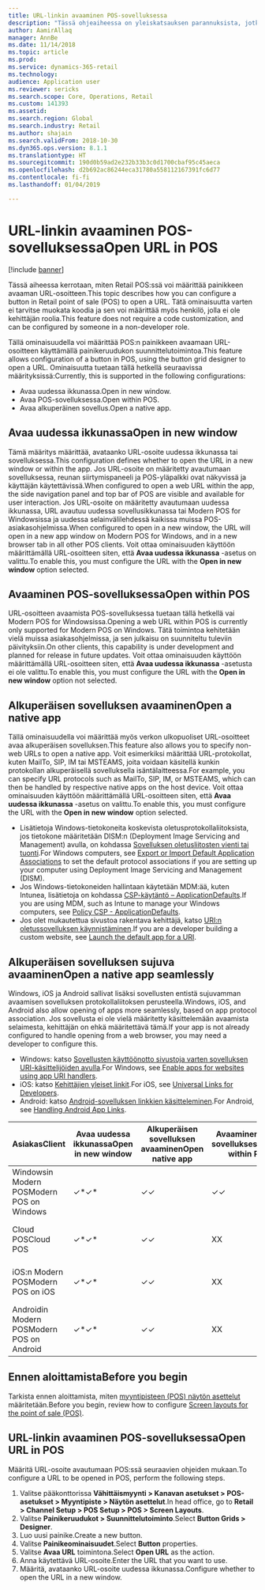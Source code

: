 ```yaml
---
title: URL-linkin avaaminen POS-sovelluksessa
description: "Tässä ohjeaiheessa on yleiskatsauksen parannuksista, jotka on tehty Microsoft Dynamics 365 for Retailin tuote- ja asiakashakuihin."
author: AamirAllaq
manager: AnnBe
ms.date: 11/14/2018
ms.topic: article
ms.prod: 
ms.service: dynamics-365-retail
ms.technology: 
audience: Application user
ms.reviewer: sericks
ms.search.scope: Core, Operations, Retail
ms.custom: 141393
ms.assetid: 
ms.search.region: Global
ms.search.industry: Retail
ms.author: shajain
ms.search.validFrom: 2018-10-30
ms.dyn365.ops.version: 8.1.1
ms.translationtype: HT
ms.sourcegitcommit: 190d0b59ad2e232b33b3c0d1700cbaf95c45aeca
ms.openlocfilehash: d2b692ac86244eca31780a558112167391fc6d77
ms.contentlocale: fi-fi
ms.lasthandoff: 01/04/2019

---
```


# <a name="open-url-in-pos"></a><span data-ttu-id="ef0f6-103">URL-linkin avaaminen POS-sovelluksessa</span><span class="sxs-lookup"><span data-stu-id="ef0f6-103">Open URL in POS</span></span>

[!include [banner](includes/banner.md)]

<span data-ttu-id="ef0f6-104">Tässä aiheessa kerrotaan, miten Retail POS:ssä voi määrittää painikkeen avaaman URL-osoitteen.</span><span class="sxs-lookup"><span data-stu-id="ef0f6-104">This topic describes how you can configure a button in Retail point of sale (POS) to open a URL.</span></span> <span data-ttu-id="ef0f6-105">Tätä ominaisuutta varten ei tarvitse muokata koodia ja sen voi määrittää myös henkilö, jolla ei ole kehittäjän roolia.</span><span class="sxs-lookup"><span data-stu-id="ef0f6-105">This feature does not require a code customization, and can be configured by someone in a non-developer role.</span></span>

<span data-ttu-id="ef0f6-106">Tällä ominaisuudella voi määrittää POS:n painikkeen avaamaan URL-osoitteen käyttämällä painikeruudukon suunnittelutoimintoa.</span><span class="sxs-lookup"><span data-stu-id="ef0f6-106">This feature allows configuration of a button in POS, using the button grid designer to open a URL.</span></span> <span data-ttu-id="ef0f6-107">Ominaisuutta tuetaan tällä hetkellä seuraavissa määrityksissä:</span><span class="sxs-lookup"><span data-stu-id="ef0f6-107">Currently, this is supported in the following configurations:</span></span>

- <span data-ttu-id="ef0f6-108">Avaa uudessa ikkunassa.</span><span class="sxs-lookup"><span data-stu-id="ef0f6-108">Open in new window.</span></span>
- <span data-ttu-id="ef0f6-109">Avaa POS-sovelluksessa.</span><span class="sxs-lookup"><span data-stu-id="ef0f6-109">Open within POS.</span></span>
- <span data-ttu-id="ef0f6-110">Avaa alkuperäinen sovellus.</span><span class="sxs-lookup"><span data-stu-id="ef0f6-110">Open a native app.</span></span>

## <a name="open-in-new-window"></a><span data-ttu-id="ef0f6-111">Avaa uudessa ikkunassa</span><span class="sxs-lookup"><span data-stu-id="ef0f6-111">Open in new window</span></span>

<span data-ttu-id="ef0f6-112">Tämä määritys määrittää, avataanko URL-osoite uudessa ikkunassa tai sovelluksessa.</span><span class="sxs-lookup"><span data-stu-id="ef0f6-112">This configuration defines whether to open the URL in a new window or within the app.</span></span> <span data-ttu-id="ef0f6-113">Jos URL-osoite on määritetty avautumaan sovelluksessa, reunan siirtymispaneeli ja POS-yläpalkki ovat näkyvissä ja käyttäjän käytettävissä.</span><span class="sxs-lookup"><span data-stu-id="ef0f6-113">When configured to open a web URL within the app, the side navigation panel and top bar of POS are visible and available for user interaction.</span></span> <span data-ttu-id="ef0f6-114">Jos URL-osoite on määritetty avautumaan uudessa ikkunassa, URL avautuu uudessa sovellusikkunassa tai Modern POS for Windowsissa ja uudessa selainvälilehdessä kaikissa muissa POS-asiakasohjelmissa.</span><span class="sxs-lookup"><span data-stu-id="ef0f6-114">When configured to open in a new window, the URL will open in a new app window on Modern POS for Windows, and in a new browser tab in all other POS clients.</span></span> <span data-ttu-id="ef0f6-115">Voit ottaa ominaisuuden käyttöön määrittämällä URL-osoitteen siten, että **Avaa uudessa ikkunassa** -asetus on valittu.</span><span class="sxs-lookup"><span data-stu-id="ef0f6-115">To enable this, you must configure the URL with the **Open in new window** option selected.</span></span>

## <a name="open-within-pos"></a><span data-ttu-id="ef0f6-116">Avaaminen POS-sovelluksessa</span><span class="sxs-lookup"><span data-stu-id="ef0f6-116">Open within POS</span></span>

<span data-ttu-id="ef0f6-117">URL-osoitteen avaamista POS-sovelluksessa tuetaan tällä hetkellä vai Modern POS for Windowsissa.</span><span class="sxs-lookup"><span data-stu-id="ef0f6-117">Opening a web URL within POS is currently only supported for Modern POS on Windows.</span></span> <span data-ttu-id="ef0f6-118">Tätä toimintoa kehitetään vielä muissa asiakasohjelmissa, ja sen julkaisu on suunniteltu tuleviin päivityksiin.</span><span class="sxs-lookup"><span data-stu-id="ef0f6-118">On other clients, this capability is under development and planned for release in future updates.</span></span> <span data-ttu-id="ef0f6-119">Voit ottaa ominaisuuden käyttöön määrittämällä URL-osoitteen siten, että **Avaa uudessa ikkunassa** -asetusta ei ole valittu.</span><span class="sxs-lookup"><span data-stu-id="ef0f6-119">To enable this, you must configure the URL with the **Open in new window** option not selected.</span></span>

## <a name="open-a-native-app"></a><span data-ttu-id="ef0f6-120">Alkuperäisen sovelluksen avaaminen</span><span class="sxs-lookup"><span data-stu-id="ef0f6-120">Open a native app</span></span>

<span data-ttu-id="ef0f6-121">Tällä ominaisuudella voi määrittää myös verkon ulkopuoliset URL-osoitteet avaa alkuperäisen sovelluksen.</span><span class="sxs-lookup"><span data-stu-id="ef0f6-121">This feature also allows you to specify non-web URLs to open a native app.</span></span> <span data-ttu-id="ef0f6-122">Voit esimerkiksi määrittää URL-protokollat, kuten MailTo, SIP, IM tai MSTEAMS, joita voidaan käsitellä kunkin protokollan alkuperäisellä sovelluksella isäntälaitteessa.</span><span class="sxs-lookup"><span data-stu-id="ef0f6-122">For example, you can specify URL protocols such as MailTo, SIP, IM, or MSTEAMS, which can then be handled by respective native apps on the host device.</span></span> <span data-ttu-id="ef0f6-123">Voit ottaa ominaisuuden käyttöön määrittämällä URL-osoitteen siten, että **Avaa uudessa ikkunassa** -asetus on valittu.</span><span class="sxs-lookup"><span data-stu-id="ef0f6-123">To enable this, you must configure the URL with the **Open in new window** option selected.</span></span>

- <span data-ttu-id="ef0f6-124">Lisätietoja Windows-tietokoneita koskevista oletusprotokollaliitoksista, jos tietokone määritetään DISM:n (Deployment Image Servicing and Management) avulla, on kohdassa [Sovelluksen oletusliitosten vienti tai tuonti](https://docs.microsoft.com/windows-hardware/manufacture/desktop/export-or-import-default-application-associations).</span><span class="sxs-lookup"><span data-stu-id="ef0f6-124">For Windows computers, see [Export or Import Default Application Associations](https://docs.microsoft.com/windows-hardware/manufacture/desktop/export-or-import-default-application-associations) to set the default protocol associations if you are setting up your computer using Deployment Image Servicing and Management (DISM).</span></span>
- <span data-ttu-id="ef0f6-125">Jos Windows-tietokoneiden hallintaan käytetään MDM:ää, kuten Intunea, lisätietoja on kohdassa [CSP-käytäntö – ApplicationDefaults](https://docs.microsoft.com/windows/client-management/mdm/policy-csp-applicationdefaults).</span><span class="sxs-lookup"><span data-stu-id="ef0f6-125">If you are using MDM, such as Intune to manage your Windows computers, see [Policy CSP - ApplicationDefaults](https://docs.microsoft.com/windows/client-management/mdm/policy-csp-applicationdefaults).</span></span>
- <span data-ttu-id="ef0f6-126">Jos olet mukautettua sivustoa rakentava kehittäjä, katso [URI:n oletussovelluksen käynnistäminen](https://docs.microsoft.com/windows/uwp/launch-resume/launch-default-app).</span><span class="sxs-lookup"><span data-stu-id="ef0f6-126">If you are a developer building a custom website, see [Launch the default app for a URI](https://docs.microsoft.com/windows/uwp/launch-resume/launch-default-app).</span></span>

## <a name="open-a-native-app-seamlessly"></a><span data-ttu-id="ef0f6-127">Alkuperäisen sovelluksen sujuva avaaminen</span><span class="sxs-lookup"><span data-stu-id="ef0f6-127">Open a native app seamlessly</span></span>

<span data-ttu-id="ef0f6-128">Windows, iOS ja Android sallivat lisäksi sovellusten entistä sujuvamman avaamisen sovelluksen protokollaliitoksen perusteella.</span><span class="sxs-lookup"><span data-stu-id="ef0f6-128">Windows, iOS, and Android also allow opening of apps more seamlessly, based on app protocol association.</span></span> <span data-ttu-id="ef0f6-129">Jos sovellusta ei ole vielä määritetty käsittelemään avaamista selaimesta, kehittäjän on ehkä määritettävä tämä.</span><span class="sxs-lookup"><span data-stu-id="ef0f6-129">If your app is not already configured to handle opening from a web browser, you may need a developer to configure this.</span></span>

- <span data-ttu-id="ef0f6-130">Windows: katso [Sovellusten käyttöönotto sivustoja varten sovelluksen URI-käsittelijöiden avulla](https://docs.microsoft.com/windows/uwp/launch-resume/web-to-app-linking).</span><span class="sxs-lookup"><span data-stu-id="ef0f6-130">For Windows, see [Enable apps for websites using app URI handlers](https://docs.microsoft.com/windows/uwp/launch-resume/web-to-app-linking).</span></span>
- <span data-ttu-id="ef0f6-131">iOS: katso [Kehittäjien yleiset linkit](https://developer.apple.com/ios/universal-links/).</span><span class="sxs-lookup"><span data-stu-id="ef0f6-131">For iOS, see [Universal Links for Developers](https://developer.apple.com/ios/universal-links/).</span></span>
- <span data-ttu-id="ef0f6-132">Android: katso [Android-sovelluksen linkkien käsitteleminen](https://developer.android.com/training/app-links/).</span><span class="sxs-lookup"><span data-stu-id="ef0f6-132">For Android, see [Handling Android App Links](https://developer.android.com/training/app-links/).</span></span>

| <span data-ttu-id="ef0f6-133">Asiakas</span><span class="sxs-lookup"><span data-stu-id="ef0f6-133">Client</span></span>                | <span data-ttu-id="ef0f6-134">Avaa uudessa ikkunassa</span><span class="sxs-lookup"><span data-stu-id="ef0f6-134">Open in new window</span></span> | <span data-ttu-id="ef0f6-135">Alkuperäisen sovelluksen avaaminen</span><span class="sxs-lookup"><span data-stu-id="ef0f6-135">Open native app</span></span> | <span data-ttu-id="ef0f6-136">Avaaminen POS-sovelluksessa</span><span class="sxs-lookup"><span data-stu-id="ef0f6-136">Open within POS</span></span> | <span data-ttu-id="ef0f6-137">Yksityiskohdat</span><span class="sxs-lookup"><span data-stu-id="ef0f6-137">Details</span></span>                           |
|-----------------------|--------------------|-----------------|-----------------|-----------------------------------|
| <span data-ttu-id="ef0f6-138">Windowsin Modern POS</span><span class="sxs-lookup"><span data-stu-id="ef0f6-138">Modern POS on Windows</span></span> | <span data-ttu-id="ef0f6-139">✓\*</span><span class="sxs-lookup"><span data-stu-id="ef0f6-139">✓\*</span></span>                | <span data-ttu-id="ef0f6-140">✓</span><span class="sxs-lookup"><span data-stu-id="ef0f6-140">✓</span></span>               | <span data-ttu-id="ef0f6-141">✓</span><span class="sxs-lookup"><span data-stu-id="ef0f6-141">✓</span></span>              | <span data-ttu-id="ef0f6-142">\* Avautuu uudessa Modern POS -ikkunassa</span><span class="sxs-lookup"><span data-stu-id="ef0f6-142">\* Opens in new Modern POS window</span></span> |
| <span data-ttu-id="ef0f6-143">Cloud POS</span><span class="sxs-lookup"><span data-stu-id="ef0f6-143">Cloud POS</span></span>             | <span data-ttu-id="ef0f6-144">✓\*</span><span class="sxs-lookup"><span data-stu-id="ef0f6-144">✓\*</span></span>                | <span data-ttu-id="ef0f6-145">✓</span><span class="sxs-lookup"><span data-stu-id="ef0f6-145">✓</span></span>               | <span data-ttu-id="ef0f6-146">X</span><span class="sxs-lookup"><span data-stu-id="ef0f6-146">X</span></span>              | <span data-ttu-id="ef0f6-147">\* Avautuu uudessa selainvälilehdessä</span><span class="sxs-lookup"><span data-stu-id="ef0f6-147">\* Opens in new browser tab</span></span>        |
| <span data-ttu-id="ef0f6-148">iOS:n Modern POS</span><span class="sxs-lookup"><span data-stu-id="ef0f6-148">Modern POS on iOS</span></span>     | <span data-ttu-id="ef0f6-149">✓\*</span><span class="sxs-lookup"><span data-stu-id="ef0f6-149">✓\*</span></span>                | <span data-ttu-id="ef0f6-150">✓</span><span class="sxs-lookup"><span data-stu-id="ef0f6-150">✓</span></span>               | <span data-ttu-id="ef0f6-151">X</span><span class="sxs-lookup"><span data-stu-id="ef0f6-151">X</span></span>              | <span data-ttu-id="ef0f6-152">\* Avautuu uudessa selainvälilehdessä</span><span class="sxs-lookup"><span data-stu-id="ef0f6-152">\* Opens in new browser tab</span></span>        |
| <span data-ttu-id="ef0f6-153">Androidin Modern POS</span><span class="sxs-lookup"><span data-stu-id="ef0f6-153">Modern POS on Android</span></span> | <span data-ttu-id="ef0f6-154">✓\*</span><span class="sxs-lookup"><span data-stu-id="ef0f6-154">✓\*</span></span>                | <span data-ttu-id="ef0f6-155">✓</span><span class="sxs-lookup"><span data-stu-id="ef0f6-155">✓</span></span>               | <span data-ttu-id="ef0f6-156">X</span><span class="sxs-lookup"><span data-stu-id="ef0f6-156">X</span></span>              | <span data-ttu-id="ef0f6-157">\* Avautuu uudessa selainvälilehdessä</span><span class="sxs-lookup"><span data-stu-id="ef0f6-157">\* Opens in new browser tab</span></span>        |

## <a name="before-you-begin"></a><span data-ttu-id="ef0f6-158">Ennen aloittamista</span><span class="sxs-lookup"><span data-stu-id="ef0f6-158">Before you begin</span></span>

<span data-ttu-id="ef0f6-159">Tarkista ennen aloittamista, miten [myyntipisteen (POS) näytön asettelut](pos-screen-layouts.md) määritetään.</span><span class="sxs-lookup"><span data-stu-id="ef0f6-159">Before you begin, review how to configure [Screen layouts for the point of sale (POS)](pos-screen-layouts.md).</span></span>

## <a name="open-url-in-pos"></a><span data-ttu-id="ef0f6-160">URL-linkin avaaminen POS-sovelluksessa</span><span class="sxs-lookup"><span data-stu-id="ef0f6-160">Open URL in POS</span></span>

<span data-ttu-id="ef0f6-161">Määritä URL-osoite avautumaan POS:ssä seuraavien ohjeiden mukaan.</span><span class="sxs-lookup"><span data-stu-id="ef0f6-161">To configure a URL to be opened in POS, perform the following steps.</span></span>

1. <span data-ttu-id="ef0f6-162">Valitse pääkonttorissa **Vähittäismyynti \> Kanavan asetukset \> POS-asetukset \> Myyntipiste \> Näytön asettelut**.</span><span class="sxs-lookup"><span data-stu-id="ef0f6-162">In head office, go to **Retail \> Channel Setup \> POS Setup \> POS \> Screen Layouts**.</span></span>
2. <span data-ttu-id="ef0f6-163">Valitse **Painikeruudukot \> Suunnittelutoiminto**.</span><span class="sxs-lookup"><span data-stu-id="ef0f6-163">Select **Button Grids \> Designer**.</span></span>
3. <span data-ttu-id="ef0f6-164">Luo uusi painike.</span><span class="sxs-lookup"><span data-stu-id="ef0f6-164">Create a new button.</span></span>
4. <span data-ttu-id="ef0f6-165">Valitse **Painikeominaisuudet**.</span><span class="sxs-lookup"><span data-stu-id="ef0f6-165">Select **Button** properties.</span></span>
5. <span data-ttu-id="ef0f6-166">Valitse **Avaa URL** toimintona.</span><span class="sxs-lookup"><span data-stu-id="ef0f6-166">Select **Open URL** as the action.</span></span>
6. <span data-ttu-id="ef0f6-167">Anna käytettävä URL-osoite.</span><span class="sxs-lookup"><span data-stu-id="ef0f6-167">Enter the URL that you want to use.</span></span>
7. <span data-ttu-id="ef0f6-168">Määritä, avataanko URL-osoite uudessa ikkunassa.</span><span class="sxs-lookup"><span data-stu-id="ef0f6-168">Configure whether to open the URL in a new window.</span></span>

